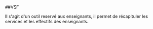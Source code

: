 ##VSF

Il s'agit d'un outil reservé aux enseignants, il permet de récapituler les services et les effectifs des enseignants.
